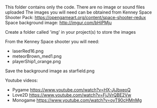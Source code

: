 This folder contains only the code. There are no image or sound files uploaded
The images you will need can be obtained from
Kenney Space Shooter Pack: https://opengameart.org/content/space-shooter-redux
Space background image: http://imgur.com/bHiPMju

Create a folder called 'img' in your project(s) to store the images

From the Kenney Space shooter you will need:
- laserRed16.png
- meteorBrown_med1.png
- playerShip1_orange.png

Save the background image as starfield.png

Youtube videos:
- Pygame    https://www.youtube.com/watch?v=HX-JjJbxeoQ
- Love2D    https://www.youtube.com/watch?v=FjJVrQBE2Vw
- Monogame  https://www.youtube.com/watch?v=oyT90cHMnMg
